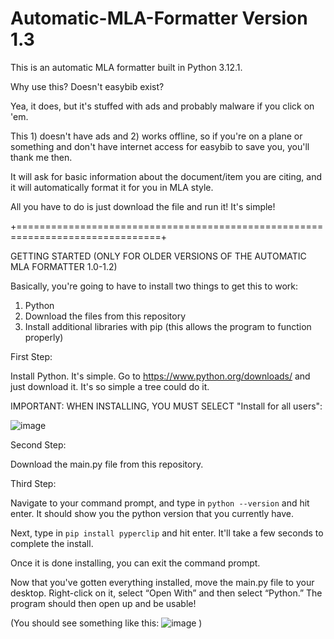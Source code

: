 # Automatic-MLA-Formatter Version 1.3

This is an automatic MLA formatter built in Python 3.12.1. 

Why use this? Doesn't easybib exist?

Yea, it does, but it's stuffed with ads and probably malware if you click on 'em. 

This 1) doesn't have ads and 2) works offline, so if you're on a plane or something and don't have internet access for easybib to save you, you'll thank me then.

It will ask for basic information about the document/item you are citing, and it will automatically format it for you in MLA style.


All you have to do is just download the file and run it! It's simple!

+===============================================================================+

GETTING STARTED (ONLY FOR OLDER VERSIONS OF THE AUTOMATIC MLA FORMATTER 1.0-1.2)



Basically, you're going to have to install two things to get this to work:

1) Python 
2) Download the files from this repository
3) Install additional libraries with pip (this allows the program to function properly)


First Step:

Install Python. It's simple. Go to https://www.python.org/downloads/ and just download it. It's so simple a tree could do it.

IMPORTANT: WHEN INSTALLING, YOU MUST SELECT "Install for all users":

![image](https://github.com/PaulvonRedmont/Automatic-MLA-Formatter/assets/146851640/e4529826-ab8c-418a-a4d2-27a7e647f0b7)




Second Step:

Download the main.py file from this repository.



Third Step:

Navigate to your command prompt, and type in `python --version` and hit enter. It should show you the python version that you currently have.

Next, type in  `pip install pyperclip` and hit enter. It'll take a few seconds to complete the install.

Once it is done installing, you can exit the command prompt.


Now that you've gotten everything installed, move the main.py file to your desktop. Right-click on it, select “Open With” and then select “Python.” The program should then open up and be usable!

(You should see something like this:
![image](https://github.com/PaulvonRedmont/Automatic-MLA-Formatter/assets/146851640/b3b84240-73db-4fa2-990c-4d092388e747)
)
